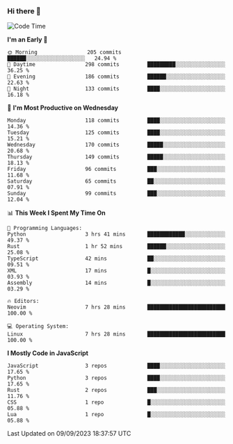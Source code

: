 ### Hi there 👋
<!--START_SECTION:waka-->
![Code Time](http://img.shields.io/badge/Code%20Time-153%20hrs%2034%20mins-blue)

**I'm an Early 🐤** 

```text
🌞 Morning                205 commits         ██████░░░░░░░░░░░░░░░░░░░   24.94 % 
🌆 Daytime                298 commits         █████████░░░░░░░░░░░░░░░░   36.25 % 
🌃 Evening                186 commits         ██████░░░░░░░░░░░░░░░░░░░   22.63 % 
🌙 Night                  133 commits         ████░░░░░░░░░░░░░░░░░░░░░   16.18 % 
```
📅 **I'm Most Productive on Wednesday** 

```text
Monday                   118 commits         ████░░░░░░░░░░░░░░░░░░░░░   14.36 % 
Tuesday                  125 commits         ████░░░░░░░░░░░░░░░░░░░░░   15.21 % 
Wednesday                170 commits         █████░░░░░░░░░░░░░░░░░░░░   20.68 % 
Thursday                 149 commits         █████░░░░░░░░░░░░░░░░░░░░   18.13 % 
Friday                   96 commits          ███░░░░░░░░░░░░░░░░░░░░░░   11.68 % 
Saturday                 65 commits          ██░░░░░░░░░░░░░░░░░░░░░░░   07.91 % 
Sunday                   99 commits          ███░░░░░░░░░░░░░░░░░░░░░░   12.04 % 
```


📊 **This Week I Spent My Time On** 

```text
💬 Programming Languages: 
Python                   3 hrs 41 mins       ████████████░░░░░░░░░░░░░   49.37 % 
Rust                     1 hr 52 mins        ██████░░░░░░░░░░░░░░░░░░░   25.08 % 
TypeScript               42 mins             ██░░░░░░░░░░░░░░░░░░░░░░░   09.51 % 
XML                      17 mins             █░░░░░░░░░░░░░░░░░░░░░░░░   03.93 % 
Assembly                 14 mins             █░░░░░░░░░░░░░░░░░░░░░░░░   03.29 % 

🔥 Editors: 
Neovim                   7 hrs 28 mins       █████████████████████████   100.00 % 

💻 Operating System: 
Linux                    7 hrs 28 mins       █████████████████████████   100.00 % 
```

**I Mostly Code in JavaScript** 

```text
JavaScript               3 repos             ████░░░░░░░░░░░░░░░░░░░░░   17.65 % 
Python                   3 repos             ████░░░░░░░░░░░░░░░░░░░░░   17.65 % 
Rust                     2 repos             ███░░░░░░░░░░░░░░░░░░░░░░   11.76 % 
CSS                      1 repo              █░░░░░░░░░░░░░░░░░░░░░░░░   05.88 % 
Lua                      1 repo              █░░░░░░░░░░░░░░░░░░░░░░░░   05.88 % 
```




 Last Updated on 09/09/2023 18:37:57 UTC
<!--END_SECTION:waka-->

<!--
**YoganshSharma/YoganshSharma** is a ✨ _special_ ✨ repository because its `README.md` (this file) appears on your GitHub profile.

Here are some ideas to get you started:

- 🔭 I’m currently working on ...
- 🌱 I’m currently learning ...
- 👯 I’m looking to collaborate on ...
- 🤔 I’m looking for help with ...
- 💬 Ask me about ...
- 📫 How to reach me: ...
- 😄 Pronouns: ...
- ⚡ Fun fact: ...
-->
